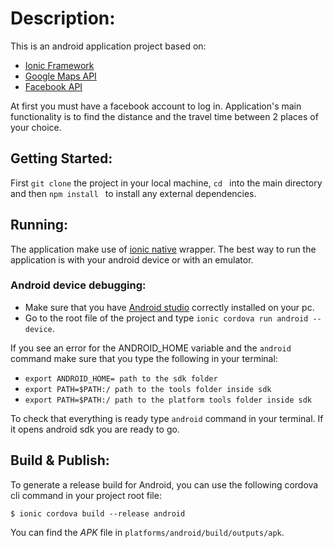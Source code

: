 # Description: 
This is an android application project based on:
* [Ionic Framework](https://ionicframework.com/)
* [Google Maps API](https://developers.google.com/maps/)
* [Facebook API](https://developers.facebook.com/)

At first you must have a facebook account to log in.
Application's main functionality is to find the distance and the travel time between 2 places of your choice.


## Getting Started:

First `git clone` the project in your local machine,  `cd ` into the main directory and then `npm install ` to install any external dependencies.

## Running:

The application make use of [ionic native](https://ionicframework.com/docs/native/) wrapper. The best way to run the application is with your android device or with an emulator.

### Android device debugging:

* Make sure that you have [Android studio](https://developer.android.com/studio/index.html) correctly installed on your pc.
* Go to the root file of the project and type `ionic cordova run android --device`.

If you see an error for the ANDROID_HOME variable and the `android` command make sure that you type the following in your terminal:

* `export ANDROID_HOME= path to the sdk folder`
* `export PATH=$PATH:/ path to the tools folder inside sdk`
* `export PATH=$PATH:/ path to the platform tools folder inside sdk`

To check that everything is ready type `android` command in your terminal. If it opens android sdk you are ready to go.


## Build & Publish: 

To generate a release build for Android, you can use the following cordova cli command in your project root file:

`$ ionic cordova build --release android`

You can find the *APK* file in `platforms/android/build/outputs/apk`.

